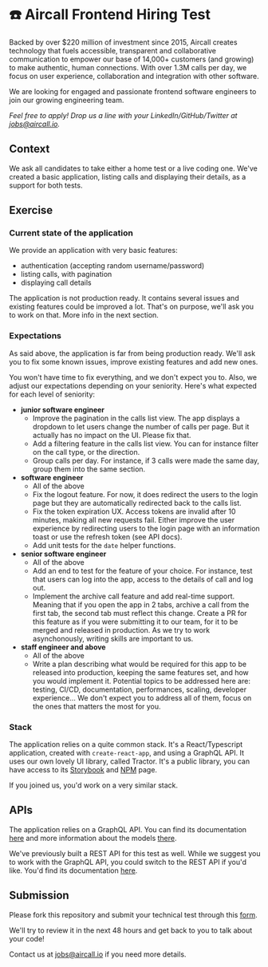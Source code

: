 # :phone: Aircall Frontend Hiring Test

Backed by over $220 million of investment since 2015, Aircall creates technology that fuels accessible, transparent and collaborative communication to empower our base of 14,000+ customers (and growing) to make authentic, human connections. With over 1.3M calls per day, we focus on user experience, collaboration and integration with other software.

We are looking for engaged and passionate frontend software engineers to join our growing engineering team.

_Feel free to apply! Drop us a line with your LinkedIn/GitHub/Twitter at jobs@aircall.io._

## Context

We ask all candidates to take either a home test or a live coding one. We've created a basic application, listing calls and displaying their details, as a support for both tests.

## Exercise

### Current state of the application

We provide an application with very basic features:

- authentication (accepting random username/password)
- listing calls, with pagination
- displaying call details

The application is not production ready. It contains several issues and existing features could be improved a lot. That's on purpose, we'll ask you to work on that. More info in the next section.

### Expectations

As said above, the application is far from being production ready. We'll ask you to fix some known issues, improve existing features and add new ones.

You won't have time to fix everything, and we don't expect you to. Also, we adjust our expectations depending on your seniority. Here's what expected for each level of seniority:

- **junior software engineer**
  - Improve the pagination in the calls list view. The app displays a dropdown to let users change the number of calls per page. But it actually has no impact on the UI. Please fix that.
  - Add a filtering feature in the calls list view. You can for instance filter on the call type, or the direction.
  - Group calls per day. For instance, if 3 calls were made the same day, group them into the same section.
- **software engineer**
  - All of the above
  - Fix the logout feature. For now, it does redirect the users to the login page but they are automatically redirected back to the calls list.
  - Fix the token expiration UX. Access tokens are invalid after 10 minutes, making all new requests fail. Either improve the user experience by redirecting users to the login page with an information toast or use the refresh token (see API docs).
  - Add unit tests for the `date` helper functions.
- **senior software engineer**
  - All of the above
  - Add an end to test for the feature of your choice. For instance, test that users can log into the app, access to the details of call and log out.
  - Implement the archive call feature and add real-time support. Meaning that if you open the app in 2 tabs, archive a call from the first tab, the second tab must reflect this change. Create a PR for this feature as if you were submitting it to our team, for it to be merged and released in production. As we try to work asynchonously, writing skills are important to us.
- **staff engineer and above**
  - All of the above
  - Write a plan describing what would be required for this app to be released into production, keeping the same features set, and how you would implement it. Potential topics to be addressed here are: testing, CI/CD, documentation, performances, scaling, developer experience... We don't expect you to address all of them, focus on the ones that matters the most for you.

### Stack

The application relies on a quite common stack. It's a React/Typescript application, created with `create-react-app`, and using a GraphQL API. It uses our own lovely UI library, called Tractor. It's a public library, you can have access to its [Storybook](http://tractor.aircall.io/) and [NPM](https://www.npmjs.com/package/@aircall/tractor) page.

If you joined us, you'd work on a very similar stack.

## APIs

The application relies on a GraphQL API. You can find its documentation [here](documentation/GRAPHQL_API.md) and more information about the models [there](documentation/MODELS.md).

We've previously built a REST API for this test as well. While we suggest you to work with the GraphQL API, you could switch to the REST API if you'd like. You'd find its documentation [here](documentation/REST_API.md).

## Submission

Please fork this repository and submit your technical test through this [form](https://forms.gle/1TG1snJoGgvPKox5A).

We'll try to review it in the next 48 hours and get back to you to talk about your code!

Contact us at jobs@aircall.io if you need more details.
